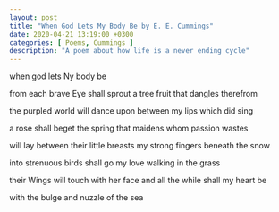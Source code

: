 ```yaml
---
layout: post
title: "When God Lets My Body Be by E. E. Cummings"
date: 2020-04-21 13:19:00 +0300
categories: [ Poems, Cummings ]
description: "A poem about how life is a never ending cycle"
---
```


when god lets Ny body be

from each brave Eye shall sprout a tree
fruit that dangles therefrom

the purpled world will dance upon
between my lips which did sing

a rose shall beget the spring
that maidens whom passion wastes

will lay between their little breasts
my strong fingers beneath the snow

into strenuous birds shall go
my love walking in the grass

their Wings will touch with her face
and all the while shall my heart be

with the bulge and nuzzle of the sea
